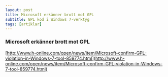 ```yaml
---
layout: post
title: Microsoft erkänner brott mot GPL
subtitle: GPL kod i Windows 7-verktyg
tags: [artiklar]
---
```


### Microsoft erkänner brott mot GPL

[http://www.h-online.com/open/news/item/Microsoft-confirm-GPL-violation-in-Windows-7-tool-859774.html](http://www.h-online.com/open/news/item/Microsoft-confirm-GPL-violation-in-Windows-7-tool-859774.html)
